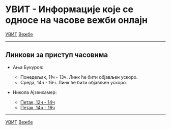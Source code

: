 # УВИТ - Информације које се односе на часове вежби онлајн

[УВИТ](../../README.md) [Вежбе](../README.md)

---

## Линкови за приступ часовима

- Ања Букуров:
    - Понедељак, 11ч - 13ч. Линк ће бити објављен ускоро.
    - Среда, 14ч - 16ч. Линк ће бити објављен ускоро.

- Никола Ајзенхамер:
    - [Петак, 12ч - 14ч](https://matf.webex.com/matf/j.php?MTID=mb2c92e99d871f56876ee1197ee143ed3)
    - [Петак, 14ч - 16ч](https://matf.webex.com/matf/j.php?MTID=m868a43867bbf02523d818c3428dd3778)

--- 

[УВИТ](../../README.md) [Вежбе](../README.md)